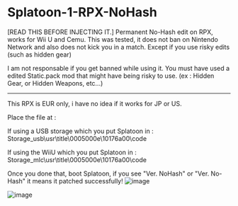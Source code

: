# Splatoon-1-RPX-NoHash
[READ THIS BEFORE INJECTING IT.] 
Permanent No-Hash edit on RPX, works for Wii U and Cemu.
This was tested, it does not ban on Nintendo Network and also does not kick you in a match. Except if you use risky edits (such as hidden gear)

I am not responsable if you get banned while using it. You must have used a edited Static.pack mod that might have being risky to use. 
(ex : Hidden Gear, or Hidden Weapons, etc...)

-----------------------------------------------------------------------------------

This RPX is EUR only, i have no idea if it works for JP or US.

Place the file at : 

If using a USB storage which you put Splatoon in : Storage_usb\usr\title\0005000e\10176a00\code

If using the WiiU which you put Splatoon in : Storage_mlc\usr\title\0005000e\10176a00\code

Once you done that, boot Splatoon, if you see "Ver. NoHash" or "Ver. No-Hash" it means it patched successfully! ![image](https://user-images.githubusercontent.com/99236152/208328047-557e4689-ea55-4e38-afd0-83202f321b69.png)

![image](https://user-images.githubusercontent.com/99236152/208701344-20f41249-2a0c-496f-a0d6-6d85ce04a66d.png)
